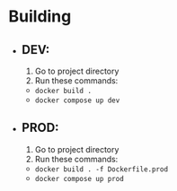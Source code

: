 # Building
- ## DEV:
  1. Go to project directory
  2. Run these commands:
    - `docker build .`
    - `docker compose up dev`

- ## PROD:
  1. Go to project directory
  2. Run these commands:
    - `docker build . -f Dockerfile.prod`
    - `docker compose up prod`
